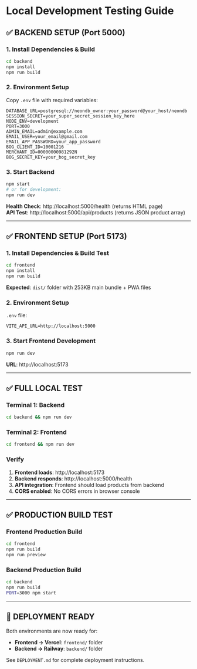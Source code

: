 # Local Development Testing Guide

## ✅ BACKEND SETUP (Port 5000)

### 1. Install Dependencies & Build
```bash
cd backend
npm install
npm run build
```

### 2. Environment Setup
Copy `.env` file with required variables:
```
DATABASE_URL=postgresql://neondb_owner:your_password@your_host/neondb
SESSION_SECRET=your_super_secret_session_key_here
NODE_ENV=development
PORT=3000
ADMIN_EMAIL=admin@example.com
EMAIL_USER=your_email@gmail.com
EMAIL_APP_PASSWORD=your_app_password
BOG_CLIENT_ID=10001216
MERCHANT_ID=00000000981292N
BOG_SECRET_KEY=your_bog_secret_key
```

### 3. Start Backend
```bash
npm start
# or for development:
npm run dev
```

**Health Check**: http://localhost:5000/health (returns HTML page)  
**API Test**: http://localhost:5000/api/products (returns JSON product array)

---

## ✅ FRONTEND SETUP (Port 5173)

### 1. Install Dependencies & Build Test
```bash
cd frontend
npm install
npm run build
```
**Expected**: `dist/` folder with 253KB main bundle + PWA files

### 2. Environment Setup
`.env` file:
```
VITE_API_URL=http://localhost:5000
```

### 3. Start Frontend Development
```bash
npm run dev
```
**URL**: http://localhost:5173

---

## ✅ FULL LOCAL TEST

### Terminal 1: Backend
```bash
cd backend && npm run dev
```

### Terminal 2: Frontend
```bash
cd frontend && npm run dev
```

### Verify
1. **Frontend loads**: http://localhost:5173
2. **Backend responds**: http://localhost:5000/health
3. **API integration**: Frontend should load products from backend
4. **CORS enabled**: No CORS errors in browser console

---

## ✅ PRODUCTION BUILD TEST

### Frontend Production Build
```bash
cd frontend
npm run build
npm run preview
```

### Backend Production Build
```bash
cd backend
npm run build
PORT=3000 npm start
```

---

## 🚀 DEPLOYMENT READY

Both environments are now ready for:
- **Frontend → Vercel**: `frontend/` folder
- **Backend → Railway**: `backend/` folder

See `DEPLOYMENT.md` for complete deployment instructions.